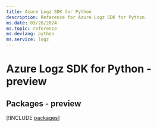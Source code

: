 ```yaml
---
title: Azure Logz SDK for Python
description: Reference for Azure Logz SDK for Python
ms.date: 03/28/2024
ms.topic: reference
ms.devlang: python
ms.service: logz
---
```

# Azure Logz SDK for Python - preview
## Packages - preview
[!INCLUDE [packages](logz-index.md)]